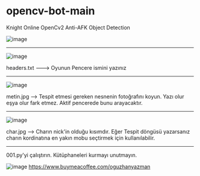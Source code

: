 # opencv-bot-main
Knight Online OpenCv2 Anti-AFK Object Detection

![image](https://user-images.githubusercontent.com/36090819/205471288-ef6374ac-c0f1-4991-a9e2-3599f2a142eb.png)



_____________________________________________________________


![image](https://user-images.githubusercontent.com/36090819/205486747-c76ab2d9-b8e0-45af-948a-0414ccee241b.png)

headers.txt ---> Oyunun Pencere ismini yazınız

_____________________________________________________________


![image](https://user-images.githubusercontent.com/36090819/205486837-d61f318d-12af-44b2-83f6-c0874deeff50.png)

metin.jpg --> Tespit etmesi gereken nesnenin fotoğrafını koyun. Yazı olur eşya olur fark etmez. Aktif pencerede bunu arayacaktır.

_____________________________________________________________


![image](https://user-images.githubusercontent.com/36090819/205486888-78106a19-14a2-4042-8da1-79d018956c64.png)

char.jpg --> Charın nick'in olduğu kısımdır. Eğer Tespit döngüsü yazarsanız charın kordinatına en yakın mobu seçtirmek için kullanılabilir. 

_____________________________________________________________


001.py'yi çalıştırın. Kütüphaneleri kurmayı unutmayın.




![image](https://user-images.githubusercontent.com/36090819/205495199-184db8c1-a8df-4908-aa93-0076f55ebd73.png)
https://www.buymeacoffee.com/oguzhanyazman
